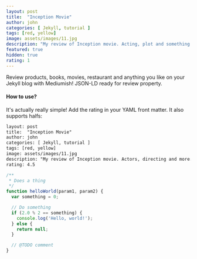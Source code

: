```yaml
---
layout: post
title:  "Inception Movie"
author: john
categories: [ Jekyll, tutorial ]
tags: [red, yellow]
image: assets/images/11.jpg
description: "My review of Inception movie. Acting, plot and something else in this short description."
featured: true
hidden: true
rating: 1
---
```


Review products, books, movies, restaurant and anything you like on your Jekyll blog with Mediumish! JSON-LD ready for review property.

#### How to use?

It's actually really simple! Add the rating in your YAML front matter. It also supports halfs:

```html 
layout: post
title:  "Inception Movie"
author: john
categories: [ Jekyll, tutorial ]
tags: [red, yellow]
image: assets/images/11.jpg
description: "My review of Inception movie. Actors, directing and more."
rating: 4.5
```

```javascript 
/**
 * Does a thing
 */
function helloWorld(param1, param2) {
  var something = 0;

  // Do something
  if (2.0 % 2 == something) {
    console.log('Hello, world!');
  } else {
    return null;
  }

  // @TODO comment
}
```